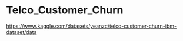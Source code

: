 # Telco_Customer_Churn
https://www.kaggle.com/datasets/yeanzc/telco-customer-churn-ibm-dataset/data

